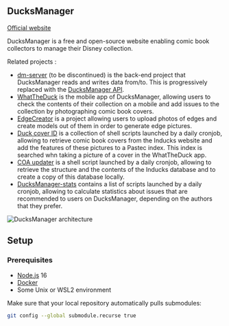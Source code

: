 ## DucksManager

[Official website](https://www.ducksmanager.net)

DucksManager is a free and open-source website enabling comic book collectors to manage their Disney collection.

Related projects :

- [dm-server](https://github.com/bperel/dm-server) (to be discontinued) is the back-end project that DucksManager reads and writes data from/to. This is progressively replaced with the [DucksManager API](packages/api).
- [WhatTheDuck](https://github.com/bperel/WhatTheDuck) is the mobile app of DucksManager, allowing users to check the contents of their collection on a mobile and add issues to the collection by photographing comic book covers.
- [EdgeCreator](https://github.com/bperel/EdgeCreator) is a project allowing users to upload photos of edges and create models out of them in order to generate edge pictures.
- [Duck cover ID](https://github.com/bperel/duck-cover-id) is a collection of shell scripts launched by a daily cronjob, allowing to retrieve comic book covers from the Inducks website and add the features of these pictures to a Pastec index. This index is searched whn taking a picture of a cover in the WhatTheDuck app.
- [COA updater](https://github.com/bperel/coa-updater) is a shell script launched by a daily cronjob, allowing to retrieve the structure and the contents of the Inducks database and to create a copy of this database locally.
- [DucksManager-stats](https://github.com/bperel/DucksManager-stats) contains a list of scripts launched by a daily cronjob, allowing to calculate statistics about issues that are recommended to users on DucksManager, depending on the authors that they prefer.

![DucksManager architecture](https://raw.githubusercontent.com/ducksmanager/core/master/server_architecture.png)

## Setup

### Prerequisites

- [Node.js](https://nodejs.org/en/) 16
- [Docker](https://www.docker.com/)
- Some Unix or WSL2 environment

Make sure that your local repository automatically pulls submodules:

```bash
git config --global submodule.recurse true
```
